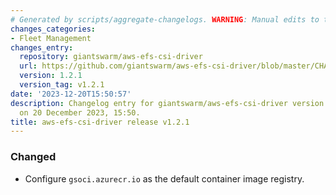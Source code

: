 ```yaml
---
# Generated by scripts/aggregate-changelogs. WARNING: Manual edits to this files will be overwritten.
changes_categories:
- Fleet Management
changes_entry:
  repository: giantswarm/aws-efs-csi-driver
  url: https://github.com/giantswarm/aws-efs-csi-driver/blob/master/CHANGELOG.md#121---2023-12-20
  version: 1.2.1
  version_tag: v1.2.1
date: '2023-12-20T15:50:57'
description: Changelog entry for giantswarm/aws-efs-csi-driver version 1.2.1, published
  on 20 December 2023, 15:50.
title: aws-efs-csi-driver release v1.2.1
---
```


### Changed
- Configure `gsoci.azurecr.io` as the default container image registry.

